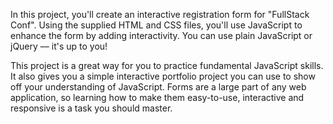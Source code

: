 In this project, you'll create an interactive registration form for "FullStack Conf". Using the supplied HTML and CSS files, you'll use JavaScript to enhance the form by adding interactivity. You can use plain JavaScript or jQuery –– it's up to you!

This project is a great way for you to practice fundamental JavaScript skills. It also gives you a simple interactive portfolio project you can use to show off your understanding of JavaScript. Forms are a large part of any web application, so learning how to make them easy-to-use, interactive and responsive is a task you should master.
